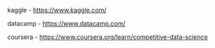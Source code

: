 kaggle - https://www.kaggle.com/

datacamp - https://www.datacamp.com/

coursera - https://www.coursera.org/learn/competitive-data-science
